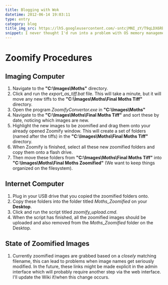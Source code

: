 ```yaml
---
title: Blogging with Wok
datetime: 2012-06-14 19:03:11
type: entry
category: blog
title_img_src: https://lh5.googleusercontent.com/-sntcjMNI_zY/T9qLDX6Rb9I/AAAAAAAAA7A/32MyUpSX3bo/s{img_width}/984423_25566484.jpg
snippet: I never thought I'd run into a problem with OS memory management, but it seems I've finally crossed that barrier. While writing a python script for correcting missing values in the PNWMoths database, I found out I needed to parallelize the work in some fashion after seeing how long it was going to take the
---
```

# Zoomify Procedures
## Imaging Computer
 1. Navigate to the **"C:\Images\Moths\"** directory.
 2. Click and run the *export_as_tiff.bat* file. This will take a minute, but it will move any new tiffs to the **"C:\Images\Moths\Final Moths Tiff\"** directory.
 3. Open the program *ZoomifyConvertor.exe* in **"C:\Images\Moths\"**
 4. Navigate to the **"C:\Images\Moths\Final Moths Tiff\"** and sort these by date, noticing which images are new.
 5. Highlight the new images to be zoomified and drag them onto your already opened Zoomify window. This will create a set of folders (named after the tiffs) in the **"C:\Images\Moths\Final Moths Tiff\"** directory.
 6. When Zoomify is finished, select all these new zoomified folders and copy them onto a flash drive.
 7. Then move these folders from **"C:\Images\Moths\Final Moths Tiff\"** into **"C:\Images\Moths\Final Moths Zoomified\"** (We want to keep things organized on the filesystem).

## Internet Computer
 1. Plug in your USB drive that you copied the zoomified folders onto.
 2. Copy these folders into the folder titled *Moths_Zoomified* on your **Desktop**.
 3. Click and run the script titled *zoomify_upload.cmd*.
 4. When the script has finished, all the zoomified images should be uploaded and also removed from the *Moths_Zoomified* folder on the Desktop.

## State of Zoomified Images
 1. Currently zoomified images are grabbed based on a *closely* matching filename, this can lead to problems when image names get seriously modified. In the future, these links might be made explicit in the admin interface which will probably require another step via the web interface. I'll update the Wiki if/when this change occurs.